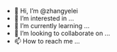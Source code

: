- 👋 Hi, I’m @zhangyelei
- 👀 I’m interested in ...
- 🌱 I’m currently learning ...
- 💞️ I’m looking to collaborate on ...
- 📫 How to reach me ...

<!---
zhangyelei/zhangyelei is a ✨ special ✨ repository because its `README.md` (this file) appears on your GitHub profile.
You can click the Preview link to take a look at your changes.
--->
